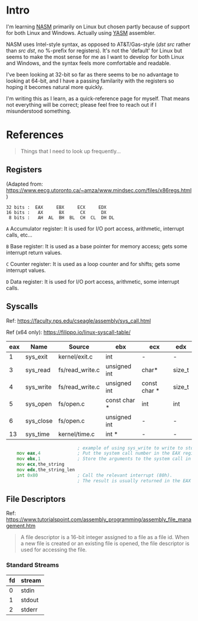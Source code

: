 # Intro
I'm learning [NASM](https://www.nasm.us/docs.php) primarily on Linux but chosen partly because of support for both Linux and Windows. Actually using [YASM](https://yasm.tortall.net/) assembler.

NASM uses Intel-style syntax, as opposed to AT&T/Gas-style (_dst src_ rather than _src dst_, no %-prefix for registers). It's not the 'default' for Linux but seems to make the most sense for me as I want to develop for both Linux and Windows, and the syntax feels more comfortable and readable.

I've been looking at 32-bit so far as there seems to be no advantage to looking at 64-bit, and I have a passing familarity with the registers so hoping it becomes natural more quickly.

I'm writing this as I learn, as a quick-reference page for myself. That means not everything will be correct; please feel free to reach out if I misunderstood something.

# References

> Things that I need to look up frequently...

## Registers

(Adapted from: https://www.eecg.utoronto.ca/~amza/www.mindsec.com/files/x86regs.html)

```
32 bits :  EAX     EBX     ECX     EDX
16 bits :   AX      BX      CX      DX
 8 bits :   AH  AL  BH  BL  CH  CL  DH DL
```

`A` Accumulator register: It is used for I/O port access, arithmetic, interrupt calls, etc...

`B` Base register: It is used as a base pointer for memory access; gets some interrupt return values.

`C` Counter register: It is used as a loop counter and for shifts; gets some interrupt values.

`D` Data register: It is used for I/O port access, arithmetic, some interrupt calls.

## Syscalls

Ref: https://faculty.nps.edu/cseagle/assembly/sys_call.html

Ref (x64 only): https://filippo.io/linux-syscall-table/

eax | Name | Source | ebx | ecx | edx
---- | ---- | ------ | ---- | ---- | ----
1 | sys_exit | kernel/exit.c | int | - | -
3 | sys_read | fs/read_write.c | unsigned int | char* | size_t
4 | sys_write | fs/read_write.c | unsigned int | const char * | size_t
5 | sys_open | fs/open.c | const char * | int | int
6 | sys_close | fs/open.c | unsigned int | - | -
13 | sys_time | kernel/time.c | int * | - | -

```asm
                           ; example of using sys_write to write to stdout
    mov eax,4              ; Put the system call number in the EAX register.
    mov ebx,1              ; Store the arguments to the system call in the registers EBX, ECX, etc.
    mov ecx,the_string
    mov edx,the_string_len
    int 0x80               ; Call the relevant interrupt (80h).
                           ; The result is usually returned in the EAX register.
```


## File Descriptors

Ref: https://www.tutorialspoint.com/assembly_programming/assembly_file_management.htm

> A file descriptor is a 16-bit integer assigned to a file as a file id. When a new file is created or an existing file is opened, the file descriptor is used for accessing the file.

### Standard Streams

fd | stream
-- | ------
0  | stdin
1  | stdout
2  | stderr
